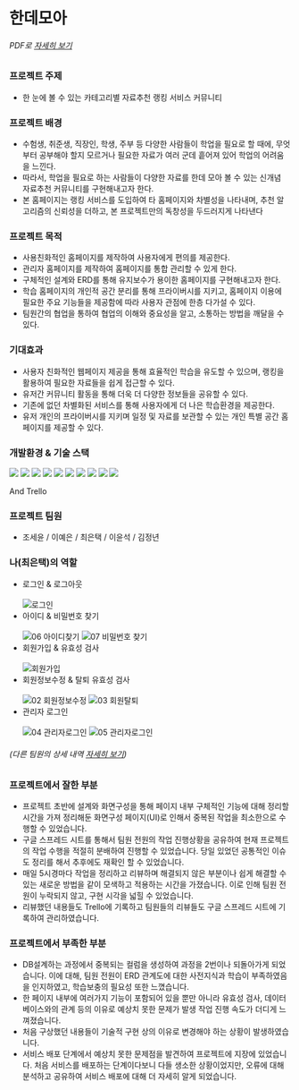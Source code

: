 # 한데모아
###### PDF로 [자세히 보기](https://github.com/euntaek419/handemoa_ver2/files/12443687/handemoa.pdf)

### 프로젝트 주제
- 한 눈에 볼 수 있는 카테고리별 자료추천 랭킹 서비스 커뮤니티

### 프로젝트 배경
- 수험생, 취준생, 직장인, 학생, 주부 등 다양한 사람들이 학업을 필요로 할 때에, 무엇부터 공부해야 할지 모르거나 필요한 자료가 여러 군데 흩어져 있어 학업의 어려움을 느낀다.
- 따라서, 학업을 필요로 하는 사람들이 다양한 자료를 한데 모아 볼 수 있는 신개념 자료추천 커뮤니티를 구현해내고자 한다.
- 본 홈페이지는 랭킹 서비스를 도입하여 타 홈페이지와 차별성을 나타내며, 추천 알고리즘의 신뢰성을 더하고, 본 프로젝트만의 독창성을 두드러지게 나타낸다

### 프로젝트 목적
- 사용친화적인 홈페이지를 제작하여 사용자에게 편의를 제공한다.
- 관리자 홈페이지를 제작하여 홈페이지를 통합 관리할 수 있게 한다.
- 구체적인 설계와 ERD를 통해 유지보수가 용이한 홈페이지를 구현해내고자 한다.
- 학습 홈페이지의 개인적 공간 분리를 통해 프라이버시를 지키고, 홈페이지 이용에 필요한 주요 기능들을 제공함에 따라 사용자 관점에 한층 다가설 수 있다.
- 팀원간의 협업을 통하여 협업의 이해와 중요성을 알고, 소통하는 방법을 깨달을 수 있다.

### 기대효과
- 사용자 친화적인 웹페이지 제공을 통해 효율적인 학습을 유도할 수 있으며, 랭킹을 활용하여 필요한 자료들을 쉽게 접근할 수 있다.
- 유저간 커뮤니티 활동을 통해 더욱 더 다양한 정보들을 공유할 수 있다.
- 기존에 없던 차별화된 서비스를 통해 사용자에게 더 나은 학습환경을 제공한다.
- 유저 개인의 프라이버시를 지키며 일정 및 자료를 보관할 수 있는 개인 특별 공간 홈페이지를 제공할 수 있다.

### 개발환경 & 기술 스택
<div>
  <img src="https://img.shields.io/badge/SpringBoot-6DB33F?style=for-the-badge&logo=Spring&logoColor=white"/>
  <img src="https://img.shields.io/badge/Visual Studio Code-007ACC?style=for-the-badge&logo=Visual Studio Code&logoColor=white"/>
  <img src="https://img.shields.io/badge/css-1572B6?style=for-the-badge&logo=css3&logoColor=white">
  <img src="https://img.shields.io/badge/javascript-F7DF1E?style=for-the-badge&logo=javascript&logoColor=black">
  <img src="https://img.shields.io/badge/MySQL-4479A1?style=for-the-badge&logo=MySQL&logoColor=white"/>
  <img src="https://img.shields.io/badge/jenkins-%232C5263.svg?style=for-the-badge&logo=jenkins&logoColor=white"/>
  <img src="https://img.shields.io/badge/bootstrap-7952B3?style=for-the-badge&logo=bootstrap&logoColor=white">
  <img src="https://img.shields.io/badge/Apache Tomcat-F8DC75?style=for-the-badge&logo=apachetomcat&logoColor=black"/>
  <img src="https://img.shields.io/badge/Apache%20Maven-C71A36?style=for-the-badge&logo=Apache%20Maven&logoColor=white">
  <img src="https://img.shields.io/badge/GitHub-181717?style=for-the-badge&logo=GitHub&logoColor=white"/>
  
  And Trello
</div>

### 프로젝트 팀원
- 조세윤 / 이예은 / 최은택 / 이윤석 / 김정년
  
### 나(최은택)의 역할
- 로그인 & 로그아웃 <div> <br/> ![로그인](https://github.com/euntaek419/handemoa_ver2/assets/100109284/34ef8900-d1ba-4104-8332-e75be382f345) </div>
- 아이디 & 비밀번호 찾기 <div> <br/> ![06 아이디찾기](https://github.com/euntaek419/handemoa_ver2/assets/100109284/51f18118-3930-4415-8a92-dc77defa714b)
![07  비밀번호 찾기](https://github.com/euntaek419/handemoa_ver2/assets/100109284/6d05143c-39be-46eb-8c19-0890b1310c3b) </div>
- 회원가입 & 유효성 검사 <div> <br/> ![회원가입](https://github.com/euntaek419/handemoa_ver2/assets/100109284/03cf40e3-345c-4313-956b-420aac5be253) </div>
- 회원정보수정 & 탈퇴 유효성 검사 <div> <br/> ![02 회원정보수정](https://github.com/euntaek419/handemoa_ver2/assets/100109284/d76218b5-f507-428b-a525-a1720616804f)
![03 회원탈퇴](https://github.com/euntaek419/handemoa_ver2/assets/100109284/f680935c-7a2b-4f15-a67b-de7c4e51995e) </div>
- 관리자 로그인 <div> <br/> ![04 관리자로그인](https://github.com/euntaek419/handemoa_ver2/assets/100109284/0267c8e0-b54a-479e-a228-b631844e9dd6)
![05 관리자로그인](https://github.com/euntaek419/handemoa_ver2/assets/100109284/210002b5-42c0-4056-bdd3-68129e4851e5) </div>

###### (다른 팀원의 상세 내역 [자세히 보기](https://github.com/euntaek419/handemoa_ver2/files/12443687/handemoa.pdf))



### 프로젝트에서 잘한 부분
- 프로젝트 초반에 설계와 화면구성을 통해 페이지 내부 구체적인 기능에 대해 정리할 시간을 가져 정리해둔 화면구성 페이지(UI)로 인해서 중복된 작업을 최소한으로 수행할 수 있었습니다.
- 구글 스프레드 시트를 통해서 팀원 전원의 작업 진행상황을 공유하여 현재 프로젝트의 작업 수행을 적절히 분배하여 진행할 수 있었습니다. 당일 있었던 공통적인 이슈도 정리를 해서 추후에도 재확인 할 수 있었습니다.
- 매일 5시경마다 작업을 정리하고 리뷰하며 해결되지 않은 부분이나 쉽게 해결할 수 있는 새로운 방법을 같이 모색하고 적용하는 시간을 가졌습니다. 이로 인해 팀원 전원이 누락되지 않고, 구현 시각을 넓힐 수 있었습니다.
- 리뷰했던 내용들도 Trello에 기록하고 팀원들의 리뷰들도 구글 스프레드 시트에 기록하여 관리하였습니다.

### 프로젝트에서 부족한 부분
- DB설계하는 과정에서 중복되는 컬럼을 생성하여 과정을 2번이나 되돌아가게 되었습니다. 이에 대해, 팀원 전원이 ERD 관계도에 대한 사전지식과 학습이 부족하였음을 인지하였고, 학습보충의 필요성 또한 느꼈습니다.
- 한 페이지 내부에 여러가지 기능이 포함되어 있을 뿐만 아니라 유효성 검사, 데이터베이스와의 관계 등의 이유로 예상치 못한 문제가 발생 작업 진행 속도가 더디게 느껴졌습니다.
- 처음 구상했던 내용들이 기술적 구현 상의 이유로 변경해야 하는 상황이 발생하였습니다.
- 서비스 배포 단계에서 예상치 못한 문제점을 발견하여 프로젝트에 지장에 있었습니다. 처음 서비스를 배포하는 단계이다보니 다들 생소한 상황이었지만, 오류에 대해 분석하고 공유하여 서비스 배포에 대해 더 자세히 알게 되었습니다.
